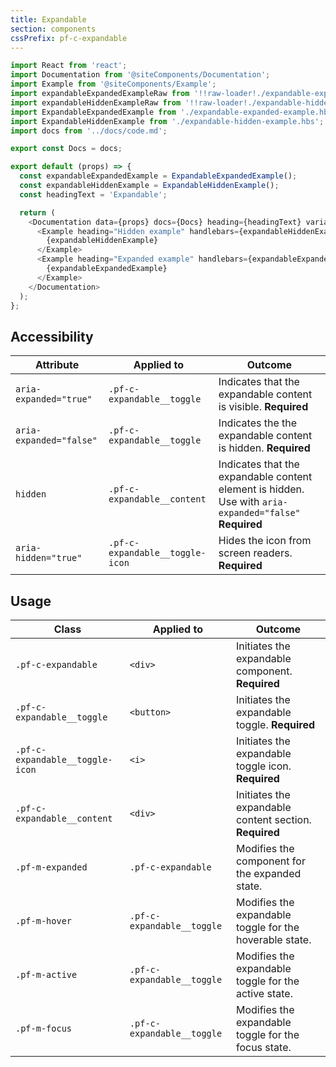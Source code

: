 ```yaml
---
title: Expandable
section: components
cssPrefix: pf-c-expandable
---
```

```js
import React from 'react';
import Documentation from '@siteComponents/Documentation';
import Example from '@siteComponents/Example';
import expandableExpandedExampleRaw from '!!raw-loader!./expandable-expanded-example.hbs';
import expandableHiddenExampleRaw from '!!raw-loader!./expandable-hidden-example.hbs';
import ExpandableExpandedExample from './expandable-expanded-example.hbs';
import ExpandableHiddenExample from './expandable-hidden-example.hbs';
import docs from '../docs/code.md';

export const Docs = docs;

export default (props) => {
  const expandableExpandedExample = ExpandableExpandedExample();
  const expandableHiddenExample = ExpandableHiddenExample();
  const headingText = 'Expandable';

  return (
    <Documentation data={props} docs={Docs} heading={headingText} variablesRoot={variablesRoot}>
      <Example heading="Hidden example" handlebars={expandableHiddenExampleRaw}>
        {expandableHiddenExample}
      </Example>
      <Example heading="Expanded example" handlebars={expandableExpandedExampleRaw}>
        {expandableExpandedExample}
      </Example>
    </Documentation>
  );
};
```

## Accessibility

| Attribute | Applied to | Outcome |
| -- | -- | -- |
| `aria-expanded="true"` | `.pf-c-expandable__toggle` | Indicates that the expandable content is visible. **Required** |
| `aria-expanded="false"` | `.pf-c-expandable__toggle` | Indicates the the expandable content is hidden. **Required** |
| `hidden` | `.pf-c-expandable__content` | Indicates that the expandable content element is hidden. Use with `aria-expanded="false"` **Required** |
| `aria-hidden="true"` | `.pf-c-expandable__toggle-icon` | Hides the icon from screen readers. **Required** |

## Usage

| Class | Applied to | Outcome |
| -- | -- | -- |
| `.pf-c-expandable` | `<div>` | Initiates the expandable component. **Required** |
| `.pf-c-expandable__toggle` | `<button>` | Initiates the expandable toggle. **Required** |
| `.pf-c-expandable__toggle-icon` | `<i>` | Initiates the expandable toggle icon. **Required** |
| `.pf-c-expandable__content` | `<div>` | Initiates the expandable content section. **Required** |
| `.pf-m-expanded` | `.pf-c-expandable` | Modifies the component for the expanded state. |
| `.pf-m-hover` | `.pf-c-expandable__toggle` | Modifies the expandable toggle for the hoverable state. |
| `.pf-m-active` | `.pf-c-expandable__toggle` | Modifies the expandable toggle for the active state. |
| `.pf-m-focus` | `.pf-c-expandable__toggle` | Modifies the expandable toggle for the focus state. |